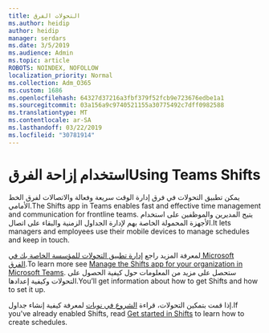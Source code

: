 ```yaml
---
title: التحولات الفرق
ms.author: heidip
author: heidip
manager: serdars
ms.date: 3/5/2019
ms.audience: Admin
ms.topic: article
ROBOTS: NOINDEX, NOFOLLOW
localization_priority: Normal
ms.collection: Adm_O365
ms.custom: 1686
ms.openlocfilehash: 64327d37216a3fbf379f52fcb9e723676edbe1a1
ms.sourcegitcommit: 03a156a9c9740521155a30775492c7dff0982588
ms.translationtype: MT
ms.contentlocale: ar-SA
ms.lasthandoff: 03/22/2019
ms.locfileid: "30781914"
---
```

# <a name="using-teams-shifts"></a><span data-ttu-id="11432-102">استخدام إزاحة الفرق</span><span class="sxs-lookup"><span data-stu-id="11432-102">Using Teams Shifts</span></span>

<span data-ttu-id="11432-103">يمكن تطبيق التحولات في فرق إدارة الوقت سريعة وفعالة والاتصالات لفرق الخط الأمامي.</span><span class="sxs-lookup"><span data-stu-id="11432-103">The Shifts app in Teams enables fast and effective time management and communication for frontline teams.</span></span> <span data-ttu-id="11432-104">يتيح المديرين والموظفين على استخدام الأجهزة المحمولة الخاصة بهم لإدارة الجداول الزمنية والبقاء على اتصال.</span><span class="sxs-lookup"><span data-stu-id="11432-104">It lets managers and employees use their mobile devices to manage schedules and keep in touch.</span></span>

<span data-ttu-id="11432-105">لمعرفة المزيد راجع [إدارة تطبيق التحولات للمؤسسة الخاصة بك في Microsoft الفرق](https://docs.microsoft.com/en-us/microsoftteams/manage-the-shifts-app-for-your-organization-in-teams).</span><span class="sxs-lookup"><span data-stu-id="11432-105">To learn more see [Manage the Shifts app for your organization in Microsoft Teams](https://docs.microsoft.com/en-us/microsoftteams/manage-the-shifts-app-for-your-organization-in-teams).</span></span> <span data-ttu-id="11432-106">ستحصل على مزيد من المعلومات حول كيفية الحصول على التحولات وكيفية إعدادها.</span><span class="sxs-lookup"><span data-stu-id="11432-106">You’ll get information about how to get Shifts and how to set it up.</span></span>

<span data-ttu-id="11432-107">إذا قمت بتمكين التحولات، قراءة [الشروع في نوبات](https://support.office.com/en-us/article/get-started-in-shifts-5f3e30d8-1821-4904-be26-c3cd25a497d6) لمعرفة كيفية إنشاء جداول.</span><span class="sxs-lookup"><span data-stu-id="11432-107">If you've already enabled Shifts, read [Get started in Shifts](https://support.office.com/en-us/article/get-started-in-shifts-5f3e30d8-1821-4904-be26-c3cd25a497d6) to learn how to create schedules.</span></span>


